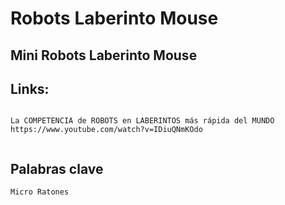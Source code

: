 # Robots Laberinto Mouse
## Mini Robots Laberinto Mouse


## Links:
 
```

La COMPETENCIA de ROBOTS en LABERINTOS más rápida del MUNDO
https://www.youtube.com/watch?v=IDiuQNmKOdo
 
```


## Palabras clave
```
Micro Ratones
```
